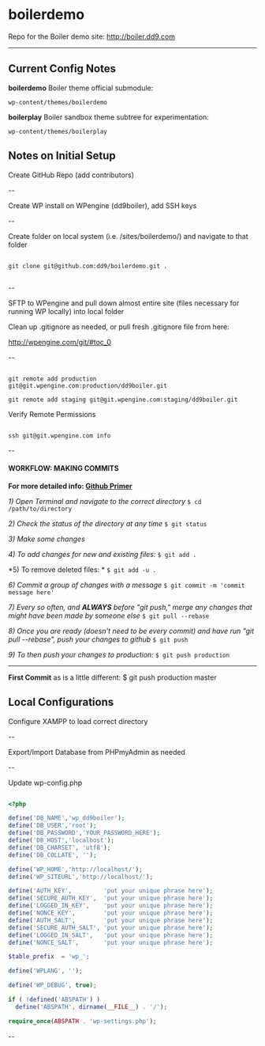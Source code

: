# boilerdemo
Repo for the Boiler demo site: http://boiler.dd9.com

----------

## Current Config Notes

**boilerdemo** Boiler theme official submodule:

`wp-content/themes/boilerdemo`

**boilerplay** Boiler sandbox theme subtree for experimentation:

`wp-content/themes/boilerplay`


## Notes on Initial Setup 

Create GitHub Repo (add contributors)

--

Create WP install on WPengine (dd9boiler), add SSH keys

--

Create folder on local system (i.e. /sites/boilerdemo/) and navigate to that folder

```

git clone git@github.com:dd9/boilerdemo.git .
 
```

--

SFTP to WPengine and pull down almost entire site (files necessary for running WP locally) into local folder 

Clean up .gitignore as needed, or pull fresh .gitignore file from here:

http://wpengine.com/git/#toc_0


--

```

git remote add production git@git.wpengine.com:production/dd9boiler.git

git remote add staging git@git.wpengine.com:staging/dd9boiler.git

```

Verify Remote Permissions

```

ssh git@git.wpengine.com info

```

--

#### WORKFLOW: MAKING COMMITS
**For more detailed info: [Github Primer](http://dd9.com/2012/07/git-primer/)**


*1) Open Terminal and navigate to the correct directory*
```$ cd /path/to/directory```


*2) Check the status of the directory at any time*
```$ git status```


*3) Make some changes*


*4) To add changes for new and existing files:*
```$ git add .```


*5) To remove deleted files: *
```$ git add -u .``` 


*6) Commit a group of changes with a message*
```$ git commit -m 'commit message here'```


*7) Every so often, and **ALWAYS** before "git push," merge any changes that might have been made by someone else*
```$ git pull --rebase```


*8) Once you are ready (doesn't need to be every commit) and have run "git pull --rebase", push your changes to github*
```$ git push```


*9) To then push your changes to production:*
```$ git push production```


----

**First Commit** as is a little different: $ git push production master


## Local Configurations 

Configure XAMPP to load correct directory


--

Export/Import Database from PHPmyAdmin as needed


--

Update wp-config.php

```PHP

<?php

define('DB_NAME','wp_dd9boiler');
define('DB_USER','root');
define('DB_PASSWORD','YOUR_PASSWORD_HERE');
define('DB_HOST','localhost');
define('DB_CHARSET', 'utf8');
define('DB_COLLATE', '');

define('WP_HOME','http://localhost/');
define('WP_SITEURL','http://localhost/');

define('AUTH_KEY',         'put your unique phrase here');
define('SECURE_AUTH_KEY',  'put your unique phrase here');
define('LOGGED_IN_KEY',    'put your unique phrase here');
define('NONCE_KEY',        'put your unique phrase here');
define('AUTH_SALT',        'put your unique phrase here');
define('SECURE_AUTH_SALT', 'put your unique phrase here');
define('LOGGED_IN_SALT',   'put your unique phrase here');
define('NONCE_SALT',       'put your unique phrase here');

$table_prefix  = 'wp_';

define('WPLANG', '');

define('WP_DEBUG', true);

if ( !defined('ABSPATH') )
  define('ABSPATH', dirname(__FILE__) . '/');

require_once(ABSPATH . 'wp-settings.php');
```

--
